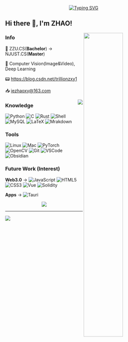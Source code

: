 <!--
**TRillionZxY/TRillionZxY** is a ✨ _special_ ✨ repository because its `README.md` (this file) appears on your GitHub profile.
Here are some ideas to get you started:
- 🔭 I’m currently working on ...
- 🌱 I’m currently learning ...
- 👯 I’m looking to collaborate on ...
- 🤔 I’m looking for help with ...
- 💬 Ask me about ...
- 📫 How to reach me: ...
- 😄 Pronouns: ...
- ⚡ Fun fact: ...
-->

<!-- 动态打字标题 -->
<div align="center">
  <a href="https://git.io/typing-svg">
    <img src="https://readme-typing-svg.demolab.com?font=Lobster&size=32&center=true&vCenter=true&width=500&color=81D8D0&lines=+Stay+Hungry%2C+Stay+Foolish." alt="Typing SVG" />
  </a>
</div>

## Hi there 👋, I'm ZHAO!

<!-- 个人&仓库信息 -->
<img width="50%" align="right" src="https://github-readme-stats.vercel.app/api?username=TRillionZxY&include_all_commits=true&show_icons=true&theme=chartreuse-dark" />

### Info
:school: ZZU.CS(**Bachelor**) -> NJUST.CS(**Master**)

:crystal_ball: Computer Vision(Image&Video), Deep Learning

:pager: https://blog.csdn.net/trillionzxy1

:inbox_tray: iezhaoxy@163.com

<img align="right" src="https://github-readme-stats.vercel.app/api/top-langs/?username=TRillionZxY&layout=compact&theme=chartreuse-dark" />

<!-- 个人技能信息 -->
### Knowledge
<p>
  <img alt="Python" src="https://img.shields.io/badge/-Python-FADC6A?style=flat-square&logo=python" />
  <img alt="C" src="https://img.shields.io/badge/-C/C++-DAE8FC?style=flat-square&logo=c" />
  <img alt="Rust" src="https://img.shields.io/badge/-Rust-E55828?style=flat-square&logo=rust" />
  <img alt="Shell" src="https://img.shields.io/badge/-Shell-000000?style=style=flat-square&logo=gnu-bash&logoColor=white" />
  <img alt="MySQL" src="https://img.shields.io/badge/-MySQL-%2300f.svg?style=flat-square&logo=mysql&logoColor=white" />
  <img alt="LaTeX" src="https://img.shields.io/badge/-LaTeX-82A45F?style=flat-square&logo=latex" />
  <img alt="Mrakdown" src="https://img.shields.io/badge/-Markdown-292326?style=flat-square&logo=markdown" />
</p>

<!-- 常用工具信息 -->
### Tools
<p>
  <img alt="Linux" src="https://img.shields.io/badge/-Linux-F9A03C?style=flat-square&logo=linux&logoColor=white" />
  <img alt="Mac" src="https://img.shields.io/badge/-Mac-656669?style=style=flat-square&logo=apple&logoColor=white" />
  <img alt="PyTorch" src="https://img.shields.io/badge/-PyTorch-6933C1?style=flat-square&logo=pytorch" />
  <img alt="OpenCV" src="https://img.shields.io/badge/-OpenCV-FF9999?style=flat-square&logo=opencv" />
  <img alt="Git" src="https://img.shields.io/badge/-Git-FCC624?style=flat-square&logo=git" />
  <img alt="VSCode" src="https://img.shields.io/badge/-VSCode-007ACC?style=flat-square&logo=visual-studio-code" />
  <img alt="Obsidian" src="https://img.shields.io/badge/-Obsidian-8571E7?style=flat-square&logo=obsidian" />
</p>

<!-- 未来展望 -->
### Future Work (Interest)
**Web3.0** ->
![JavaScript](https://img.shields.io/badge/-JavaScript-6EC83F?style=flat-square&logo=javascript)
![HTML5](https://img.shields.io/badge/-HTML5-E34F26?style=flat-square&logo=html5&logoColor=white)
![CSS3](https://img.shields.io/badge/-CSS3-1572B6?style=flat-square&logo=css3)
![Vue](https://img.shields.io/badge/-Vue-65B587?style=flat-square&logo=vue.js&logoColor=white)
![Solidity](https://img.shields.io/badge/-Solidity-75AFF9?style=flat-square&logo=solidity)

**Apps** ->
![Tauri](https://img.shields.io/badge/-Tauri-5EC5D8?style=flat-square&logo=tauri&logoColor=white)


<div align="center"><img src="https://raw.githubusercontent.com/TRillionZxY/TRillionZxY/main/assets/background.jpg" /></div>

---

<!-- 访客数统计徽标 -->
<div align="left"> 
  <img src="https://komarev.com/ghpvc/?username=TRillionZxY" />
</div>
